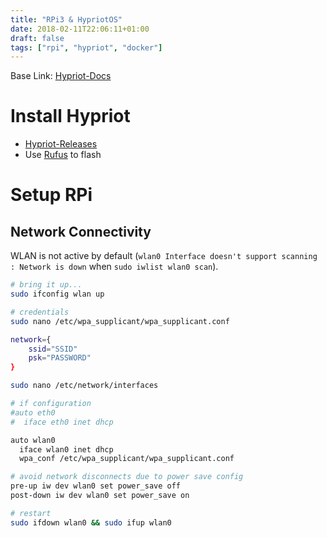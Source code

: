 ```yaml
---
title: "RPi3 & HypriotOS"
date: 2018-02-11T22:06:11+01:00
draft: false
tags: ["rpi", "hypriot", "docker"]
---
```


Base Link: [Hypriot-Docs](https://blog.hypriot.com/post/setup-kubernetes-raspberry-pi-cluster/)

# Install Hypriot

* [Hypriot-Releases](https://github.com/hypriot/image-builder-rpi/releases)
* Use [Rufus](https://rufus.akeo.ie/) to flash

# Setup RPi

## Network Connectivity

WLAN is not active by default (`wlan0 Interface doesn't support scanning : Network is down` when `sudo iwlist wlan0 scan`).

```bash
# bring it up...
sudo ifconfig wlan up
```

```bash
# credentials
sudo nano /etc/wpa_supplicant/wpa_supplicant.conf

network={
    ssid="SSID"
    psk="PASSWORD"
}
```

```bash
sudo nano /etc/network/interfaces

# if configuration
#auto eth0
#  iface eth0 inet dhcp

auto wlan0
  iface wlan0 inet dhcp
  wpa_conf /etc/wpa_supplicant/wpa_supplicant.conf

# avoid network disconnects due to power save config
pre-up iw dev wlan0 set power_save off
post-down iw dev wlan0 set power_save on
```

```bash
# restart
sudo ifdown wlan0 && sudo ifup wlan0
```